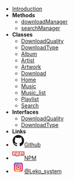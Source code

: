 - [Introduction](README)
- **Methods**
  - [downloadManager](./ytmusic_api_unofficial.downloadManager.md)
  - [searchManager](./ytmusic_api_unofficial.searchManager.md)
- **Classes**
  - [DownloadQuality](./ytmusic_api_unofficial.DownloadQuality.DownloadQuality.md.md)
  - [DownloadType](./ytmusic_api_unofficial.DownloadType.DownloadType.md.md)
  - [Album](./ytmusic_api_unofficial.models.Album.md.md)
  - [Artist](./ytmusic_api_unofficial.models.Artist.md.md)
  - [Artwork](./ytmusic_api_unofficial.models.Artwork.md.md)
  - [Download](./ytmusic_api_unofficial.models.Download.md.md)
  - [Home](./ytmusic_api_unofficial.models.Home.md.md)
  - [Music](./ytmusic_api_unofficial.models.Music.md.md)
  - [Music\_list](./ytmusic_api_unofficial.models.Music\_list.md.md)
  - [Playlist](./ytmusic_api_unofficial.models.Playlist.md.md)
  - [Search](./ytmusic_api_unofficial.models.Search.md.md)
- **Interfaces**
  - [DownloadQuality](./ytmusic_api_unofficial.interfaces.DownloadQuality.DownloadQuality.md.md)
  - [DownloadType](./ytmusic_api_unofficial.interfaces.DownloadType.DownloadType.md.md)
- **Links**
- [![Github](/assets/img/github.svg)Github](https://github.com/Alexis06030631/ytmusic_api/)
- [![NPM](/assets/img/npm.svg)NPM](https://www.npmjs.com/package/ytmusic_api_unofficial)
- [![Instagram](/assets/img/instagram.svg)@Leko_system](https://instagram.com/leko_system)